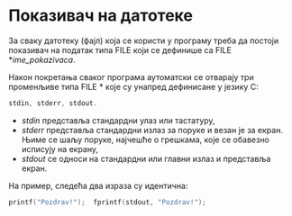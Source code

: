 # Показивач на датотеке

За сваку датотеку (фајл) која се користи у програму треба да постоји показивач на податак типа FILE који се дефинише са FILE **ime_pokazivaca*.

Након покретања сваког програма аутоматски се отварају три променљиве типа FILE * које су унапред дефинисане у језику С:

```c
stdin, stderr, stdout. 
```
- *stdin* представља стандардни улаз или тастатуру,
- *stderr* представља стандардни излаз за поруке и везан је за екран. Њиме се шаљу поруке, 
најчешће о грешкама, које се обавезно исписују на екрану,
- *stdout* се односи на стандардни или главни излаз и представља екран.


На пример, следећа два израза су идентична: 

```c
printf("Pozdrav!");  fprintf(stdout, "Pozdrav!");  
```